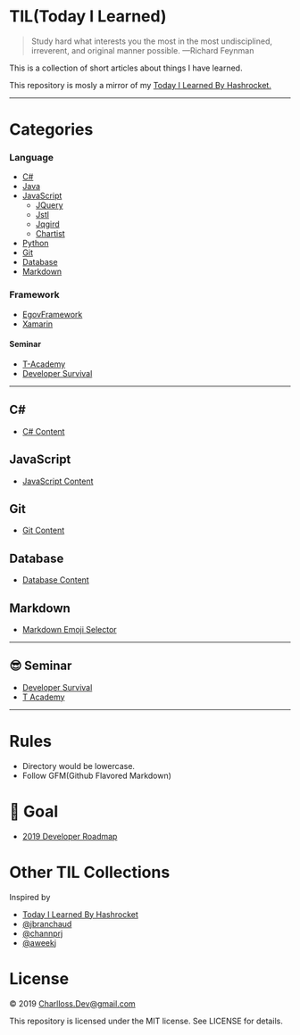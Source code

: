 # TIL(Today I Learned)
> Study hard what interests you the most in the most undisciplined, irreverent, and original manner possible.
—Richard Feynman

This is a collection of short articles about things I have learned.

This repository is mosly a mirror of my [Today I Learned By Hashrocket.](https://til.hashrocket.com/)

---


# Categories

### Language

* [C#](#c#)
* [Java](#java)
* [JavaScript](#javascript)
    + [JQuery](#jquery)
    + [Jstl](#jstl)
    + [Jqgird](#jqgrid)
    + [Chartist](#chartist)
* [Python](#python)
* [Git](#git)
* [Database](#database)
* [Markdown](#markdown)

### Framework

* [EgovFramework](#egov-framework)
* [Xamarin](#xamarin)

#### Seminar

* [T-Academy](#seminar)
* [Developer Survival](#seminar)

---

## C#

* [C# Content](./c%23/C%23_Content.md)

## JavaScript

* [JavaScript Content](./javascript/JavaScript_Content.md)

## Git

* [Git Content](./git/Git_Content.md)

## Database

* [Database Content](./database/Db2_Content.md)


## Markdown

* [Markdown Emoji Selector](./markdown/Markdown_Emoji_Selector.md)

---

## 😎 Seminar

* [Developer Survival](./seminar/developer-survival/Developer_Survival.md)
* [T Academy](./seminar/t-Academy/T_Academy_Content.md)

---

# Rules

* Directory would be lowercase.
* Follow GFM(Github Flavored Markdown)

# 🙌 Goal

* [2019 Developer Roadmap](./roadmap/README.md)

# Other TIL Collections

Inspired by

* [Today I Learned By Hashrocket](https://til.hashrocket.com/)
* [@jbranchaud](https://github.com/jbranchaud/til)
* [@channprj](https://github.com/channprj/TIL)
* [@aweekj](https://github.com/aweekj/TIL)

# License

© 2019 Charlloss.Dev@gmail.com

This repository is licensed under the MIT license. See LICENSE for details.
